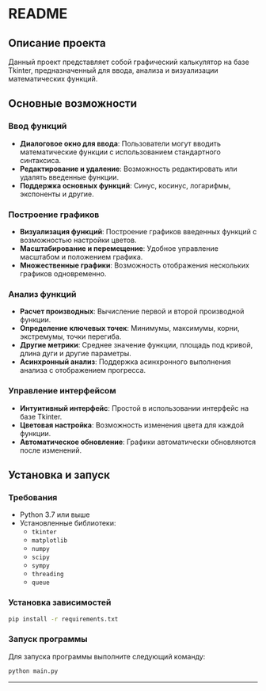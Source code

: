 # README

## Описание проекта

Данный проект представляет собой графический калькулятор на базе Tkinter, предназначенный для ввода, анализа и визуализации математических функций.

## Основные возможности

### Ввод функций
- **Диалоговое окно для ввода**: Пользователи могут вводить математические функции с использованием стандартного синтаксиса.
- **Редактирование и удаление**: Возможность редактировать или удалять введенные функции.
- **Поддержка основных функций**: Синус, косинус, логарифмы, экспоненты и другие.

### Построение графиков
- **Визуализация функций**: Построение графиков введенных функций с возможностью настройки цветов.
- **Масштабирование и перемещение**: Удобное управление масштабом и положением графика.
- **Множественные графики**: Возможность отображения нескольких графиков одновременно.

### Анализ функций
- **Расчет производных**: Вычисление первой и второй производной функции.
- **Определение ключевых точек**: Минимумы, максимумы, корни, экстремумы, точки перегиба.
- **Другие метрики**: Среднее значение функции, площадь под кривой, длина дуги и другие параметры.
- **Асинхронный анализ**: Поддержка асинхронного выполнения анализа с отображением прогресса.

### Управление интерфейсом
- **Интуитивный интерфейс**: Простой в использовании интерфейс на базе Tkinter.
- **Цветовая настройка**: Возможность изменения цвета для каждой функции.
- **Автоматическое обновление**: Графики автоматически обновляются после изменений.

## Установка и запуск

### Требования
- Python 3.7 или выше
- Установленные библиотеки:
  - `tkinter`
  - `matplotlib`
  - `numpy`
  - `scipy`
  - `sympy`
  - `threading`
  - `queue`

### Установка зависимостей
```bash
pip install -r requirements.txt
```

### Запуск программы
Для запуска программы выполните следующий команду:
```bash
python main.py
```
---
